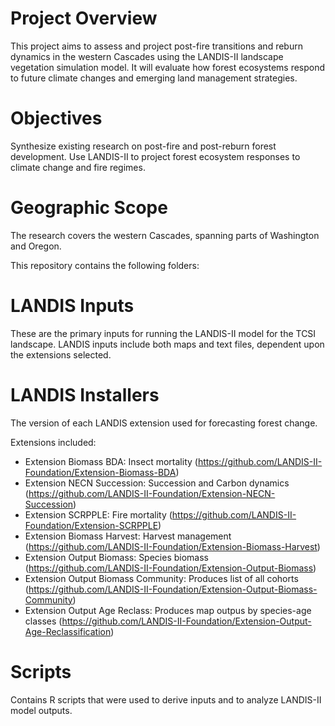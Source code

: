 # Project Overview
This project aims to assess and project post-fire transitions and reburn dynamics in the western Cascades using the LANDIS-II landscape vegetation simulation model. It will evaluate how forest ecosystems respond to future climate changes and emerging land management strategies.

# Objectives
Synthesize existing research on post-fire and post-reburn forest development.
Use LANDIS-II to project forest ecosystem responses to climate change and fire regimes.

# Geographic Scope
The research covers the western Cascades, spanning parts of Washington and Oregon.

This repository contains the following folders:

# LANDIS Inputs

These are the primary inputs for running the LANDIS-II model for the TCSI landscape.  LANDIS inputs include both maps and text files, dependent upon the extensions selected.

# LANDIS Installers

The version of each LANDIS extension used for forecasting forest change.

Extensions included:

- Extension Biomass BDA: Insect mortality (https://github.com/LANDIS-II-Foundation/Extension-Biomass-BDA)
- Extension NECN Succession: Succession and Carbon dynamics (https://github.com/LANDIS-II-Foundation/Extension-NECN-Succession)
- Extension SCRPPLE: Fire mortality (https://github.com/LANDIS-II-Foundation/Extension-SCRPPLE)
- Extension Biomass Harvest: Harvest management (https://github.com/LANDIS-II-Foundation/Extension-Biomass-Harvest)
- Extension Output Biomass: Species biomass (https://github.com/LANDIS-II-Foundation/Extension-Output-Biomass)
- Extension Output Biomass Community: Produces list of all cohorts (https://github.com/LANDIS-II-Foundation/Extension-Output-Biomass-Community)
- Extension Output Age Reclass: Produces map outpus by species-age classes (https://github.com/LANDIS-II-Foundation/Extension-Output-Age-Reclassification)

# Scripts

Contains R scripts that were used to derive inputs and to analyze LANDIS-II model outputs.

